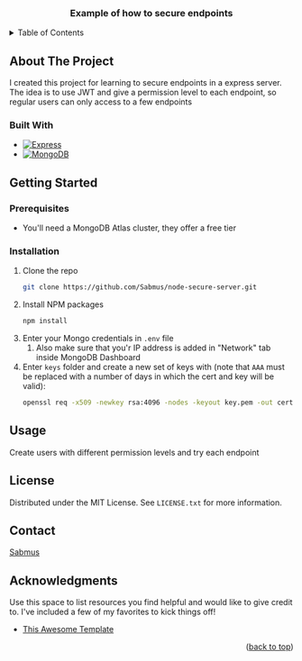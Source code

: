 <br />
<div align="center">
  <h3 align="center">Example of how to secure endpoints</h3>
</div>

<!-- TABLE OF CONTENTS -->
<details>
  <summary>Table of Contents</summary>
  <ol>
    <li>
      <a href="#about-the-project">About The Project</a>
    </li>
    <li>
      <a href="#getting-started">Getting Started</a>
    </li>
    <li><a href="#usage">Usage</a></li>
    <li><a href="#contact">Contact</a></li>
    <li><a href="#acknowledgments">Acknowledgments</a></li>
  </ol>
</details>

<!-- ABOUT THE PROJECT -->

## About The Project

I created this project for learning to secure endpoints in a express server. The idea is to use JWT and give a permission level to each endpoint, so regular users can only access to a few endpoints

### Built With

- [![Express][express.js]][express-url]
- [![MongoDB][mongo.db]][mongo-url]

<!-- GETTING STARTED -->

## Getting Started

### Prerequisites

- You'll need a MongoDB Atlas cluster, they offer a free tier

### Installation

1. Clone the repo
   ```sh
   git clone https://github.com/Sabmus/node-secure-server.git
   ```
2. Install NPM packages
   ```sh
   npm install
   ```
3. Enter your Mongo credentials in `.env` file
   1. Also make sure that you'r IP address is added in "Network" tab inside MongoDB Dashboard
4. Enter `keys` folder and create a new set of keys with (note that `AAA` must be replaced with a number of days in which the cert and key will be valid):
   ```sh
   openssl req -x509 -newkey rsa:4096 -nodes -keyout key.pem -out cert.pem -days AAA
   ```

<!-- USAGE EXAMPLES -->

## Usage

Create users with different permission levels and try each endpoint

<!-- LICENSE -->

## License

Distributed under the MIT License. See `LICENSE.txt` for more information.

<!-- CONTACT -->

## Contact

[Sabmus](https://www.linkedin.com/in/sabmus/)

<!-- ACKNOWLEDGMENTS -->

## Acknowledgments

Use this space to list resources you find helpful and would like to give credit to. I've included a few of my favorites to kick things off!

- [This Awesome Template](https://github.com/othneildrew/Best-README-Template)

<p align="right">(<a href="#readme-top">back to top</a>)</p>

<!-- MARKDOWN LINKS & IMAGES -->
<!-- https://www.markdownguide.org/basic-syntax/#reference-style-links -->

[express.js]: https://img.shields.io/badge/Express-express.js-blue
[express-url]: https://expressjs.com/
[mongo.db]: https://img.shields.io/badge/MongoDB-mongoose-blue
[mongo-url]: https://www.mongodb.com/
